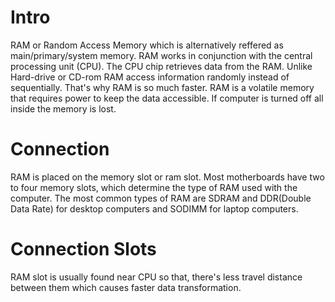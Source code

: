 # Intro

RAM or Random Access Memory which is alternatively reffered as main/primary/system memory. RAM works in conjunction with the central processing unit (CPU). The CPU chip retrieves data from the RAM. Unlike Hard-drive or CD-rom RAM access information randomly instead of sequentially. That's why RAM is so much faster. RAM is a volatile memory that requires power to keep the data accessible. If computer is turned off all inside the memory is lost.


# Connection

RAM is placed on the memory slot or ram slot. Most motherboards have two to four memory slots, which determine the type of RAM used with the computer. The most common types of RAM are SDRAM and DDR(Double Data Rate) for desktop computers and SODIMM for laptop computers.

# Connection Slots

RAM slot is usually found near CPU so that, there's less travel distance between them which causes faster data transformation.

